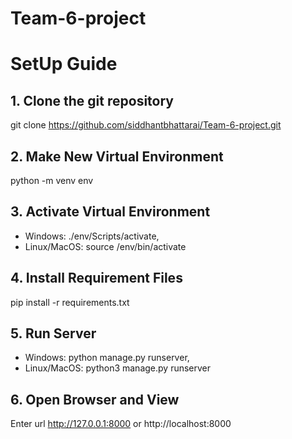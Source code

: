 # Team-6-project
# SetUp Guide
## 1. Clone the git repository

git clone https://github.com/siddhantbhattarai/Team-6-project.git

## 2. Make New Virtual Environment

python -m venv env

## 3. Activate Virtual Environment

- Windows: ./env/Scripts/activate,
- Linux/MacOS: source /env/bin/activate

## 4. Install Requirement Files

pip install -r requirements.txt

## 5. Run Server

- Windows: python manage.py runserver,
- Linux/MacOS: python3 manage.py runserver

## 6. Open Browser and View

Enter url http://127.0.0.1:8000 or http://localhost:8000
